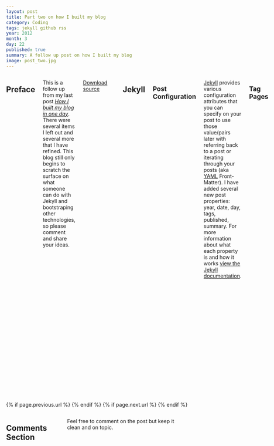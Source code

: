 ```yaml
---
layout: post
title: Part two on how I built my blog
category: Coding
tags: jekyll github rss
year: 2012
month: 3
day: 22
published: true
summary: A follow up post on how I built my blog
image: post_two.jpg
---
```


<div class="row">
	<div class="span9 columns">
	  <h2>Preface</h2>
	  <p>This is a follow up from my last post <a href="http://erjjones.github.com/blog/How-I-built-my-blog-in-one-day/" title="Go to How I built my blog in one day"><i>How I built my blog in one day</i></a>.  There were several items I left out and several more that I have refined.  This blog still only begins to scratch the surface on what someone can do with Jekyll and bootstraping other technologies, so please comment and share your ideas.</p>  	 	  
	  <p><a href="https://github.com/erjjones/erjjones.github.com/zipball/master" class="btn btn-info">Download source</a></p>
	  <hr>	  
	  <h2>Jekyll</h2>	  
	  <h2><small>Post Configuration</small></h2>
	  <p><a href="http://jekyllrb.com/" title="Go to Jekyll" target="_blank">Jekyll</a> provides various configuration attributes that you can specify on your post to use those value/pairs later with referring back to a post or iterating through your posts (aka <a href="http://yaml.org/" title="Go to YAML.org" target="_blank">YAML</a> Front-Matter).  I have added several new post properties: year, date, day, tags, published, summary.  For more information about what each property is and how it works <a href="https://github.com/mojombo/jekyll/wiki/YAML-Front-Matter" title="Go to the Jekyll docs" target="_blank">view the Jekyll documentation</a>.</p>
	  <script src="https://gist.github.com/2155346.js"> </script>
	  <h2><small>Tag Pages</small></h2>
	  <p>You will need to create two new files:</p>
	  <ul>
		<li><stron>tag_gen.rb</strong> - Create this in the _plugins folder</li>
		<li><stron>tag_index.html</strong> - Create this in the _layouts folder</li>
	  </ul>
	  <p><strong>tag_gen.rb</strong> is a Jekyll module that will create the static web pages that will list the posts affiliated with the tag.</p>	  
	  <script src="https://gist.github.com/2155135.js"></script>	  
	  <br/>
	  <p><strong>tag_index.html</strong> is a Jekyll layout that will display the posts on the tag page.</p>	  
	  <script src="https://gist.github.com/2155150.js"></script>
	  <br/>
	  <p><strong>Generate the tag pages</strong> - The Jekyll module tag_gen.rb will generate a "tags" folder in the "_site" directory.  The module will also generate subfolders for each tag listed on the posts.  If you add new tags you'll have to build again or stop and start your Jekyll server. For GitHub user pages you will want to copy the "tags" folder from the "_site" folder into the root folder inline with "_site".  See <a href="https://github.com/erjjones/erjjones.github.com" title="Go to https://github.com/erjjones/erjjones.github.com" target="_blank">my GitHub user page repo</a> layout to understand more.</p>	  
	  <h2><small>Tag Lists</small></h2>
	  <p>List all tags within your site.</p>	  
	  <ul>
		{% for tag in site.tags %}		
			<li><a href="/tags/{{ tag[0] }}">{{ tag[0] }}</a></li>
		{% endfor %}
	  </ul>
	  <script src="https://gist.github.com/2155275.js"></script>
	  <p>List all tags for a post.</p>	  
	  <p><small><i class="icon-tags"></i> {% for tag in page.tags %} <a href="/tags/{{ tag }}" title="View posts tagged with &quot;{{ tag }}&quot;"><u>{{ tag }}</u></a>  {% if forloop.last != true %} {% endif %} {% endfor %} </small></p>
	  <script src="https://gist.github.com/2155281.js"></script>	  
	  <hr>
	  <h2>Disqus</h2>
	  <h2><small>Issues fixed</small></h2>
	  <p>On my previous post I hadn't quite worked out all the bugs and I guess a developer never truely does.  However, the comment counts on the home page and the post never populated and I have figured out why.</p>
	  <ol>
		<li>In the script configuration I had forgotten to add the disqus_identifier and disqus_url.</li>
		<li>In the link I had forgotten to include the data-disqus-identifier and set it to the page url.</li>
	  </ol>
	  <script src="https://gist.github.com/2026102.js"> </script>
	  <hr>	  
	  <h2>RSS Feed</h2>
	  <p>Initially when using a GitHub user page I thought that I could use <code>https://github.com/erjjones.atom</code> to hook up my RSS feed on <a href="http://feedburner.google.com" title="Go to feedburner.google.com">feed burner</a>, but I had a hard time getting Feed Burner to register it.  I noticed on <a href="http://zachholman.com/" title="Go to Zach Holmans site">Zach Holman's</a> user page he had a <code>atom.xml</code> file and after further review you see that it is configured to register exactly what I needed to setup the RSS feed.  Save this file to the root directory of your site and then you can register something like <code>http://erjjones.github.com/atom.xml</code> to feed burner and now you have an RSS feed for your blog.</p>
	  <script src="https://gist.github.com/2026283.js"></script>
	  <hr>
	  <h2>README (.md)</h2>
	  <p>Save your README file to README.md.</p>
	  <script src="https://gist.github.com/2026341.js"></script>
	  <hr>
	  <h2>Other Tips</h2>
	  <ul>
		<li><strong>Google Analytics</strong> - Hook up <a href="http://www.google.com/analytics/" title="Go to Google Analytics" target="_blank">Google Analytics</a> you'll be amazed.</li>
		<li><strong>Favicon</strong> - Found a <a href="http://www.favicon.cc/" title="Go to favicon" target="_blank">quick and easy site</a> to generate a favicon.ico.</li>
		<li><strong>Flattr</strong> - <a href="http://flattr.com/" title="Go to flattr" target="_blank">Flattr</a> is Social Micro Payments, it is a way to support stuff you like on the web.</li>
		<li><strong>Hacker News Link</strong> - If you submit your article to <a href="http://news.ycombinator.com/" title="Go to Hacker News" target="_blank">Hacker News</a> put a link on your post to the article on Hacker News.</li>
	  </ul>
	  <hr>
	  <h2>In Conclusion</h2>
	  <p>Again, I hope this sparks you to try out GitHub, Jekyll, Twitter Bootstrap and other open source web resources.  I have just begun to scratch the surface here and this blog doesn't attempt to cover all of details but I would like to hear what other cool integrations people are doing on their blogs.</p>	  
	  <hr>
	</div>
</div> 

<div class="row">
	<div class="span3 columns">&nbsp;</div>
	<div class="span6 column">
			<p class="pull-right">{% if page.previous.url %} <a href="{{page.previous.url}}" title="Previous Post: {{page.previous.title}}"><i class="icon-chevron-left"></i></a> 	{% endif %}   {% if page.next.url %} 	<a href="{{page.next.url}}" title="Next Post: {{page.next.title}}"><i class="icon-chevron-right"></i></a> 	{% endif %} </p>  
	</div>
</div>
	
<div class="row">
	<div class="span9 columns">    
		<h2>Comments Section</h2>
	    <p>Feel free to comment on the post but keep it clean and on topic.</p>	
		<div id="disqus_thread"></div>
		<script type="text/javascript">
			/* * * CONFIGURATION VARIABLES: EDIT BEFORE PASTING INTO YOUR WEBPAGE * * */
			var disqus_shortname = 'philiparpin'; // required: replace example with your forum shortname
			var disqus_identifier = '{{ page.url }}';
			var disqus_url = 'http://philiparpin.github.com{{ page.url }}';
			
			/* * * DON'T EDIT BELOW THIS LINE * * */
			(function() {
				var dsq = document.createElement('script'); dsq.type = 'text/javascript'; dsq.async = true;
				dsq.src = 'http://' + disqus_shortname + '.disqus.com/embed.js';
				(document.getElementsByTagName('head')[0] || document.getElementsByTagName('body')[0]).appendChild(dsq);
			})();
		</script>
		<noscript>Please enable JavaScript to view the <a href="http://disqus.com/?ref_noscript">comments powered by Disqus.</a></noscript>
		<a href="http://disqus.com" class="dsq-brlink">blog comments powered by <span class="logo-disqus">Disqus</span></a>
	</div>
</div>

<!-- Twitter -->
<script>!function(d,s,id){var js,fjs=d.getElementsByTagName(s)[0];if(!d.getElementById(id)){js=d.createElement(s);js.id=id;js.src="//platform.twitter.com/widgets.js";fjs.parentNode.insertBefore(js,fjs);}}(document,"script","twitter-wjs");</script>

<!-- Google + -->
<script type="text/javascript">
  (function() {
    var po = document.createElement('script'); po.type = 'text/javascript'; po.async = true;
    po.src = 'https://apis.google.com/js/plusone.js';
    var s = document.getElementsByTagName('script')[0]; s.parentNode.insertBefore(po, s);
  })();
</script>

